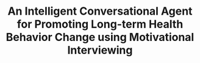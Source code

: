 ---
name: "An Intelligent Conversational Agent For Promoting"
title: "An Intelligent Conversational Agent for Promoting Long-term Health Behavior Change using Motivational Interviewing"
journal: "journal name" 
project: "Computational Models of Health Behavior Change Dialog"
event: "AAAI Spring Symposium on AI and Health Communication"
authors:
- name: "Schulman, D."
- name: "Bickmore, T."
- name: "Sidner, C."
year: 2011
resources:
- name: "AAAI2011-schulman"
  src: "AAAI2011-schulman.pdf"
external_url: null
draft: false 
headless: true
---